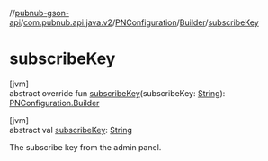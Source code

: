 //[pubnub-gson-api](../../../../index.md)/[com.pubnub.api.java.v2](../../index.md)/[PNConfiguration](../index.md)/[Builder](index.md)/[subscribeKey](subscribe-key.md)

# subscribeKey

[jvm]\
abstract override fun [subscribeKey](subscribe-key.md)(subscribeKey: [String](https://kotlinlang.org/api/latest/jvm/stdlib/kotlin/-string/index.html)): [PNConfiguration.Builder](index.md)

[jvm]\
abstract val [subscribeKey](subscribe-key.md): [String](https://kotlinlang.org/api/latest/jvm/stdlib/kotlin/-string/index.html)

The subscribe key from the admin panel.
